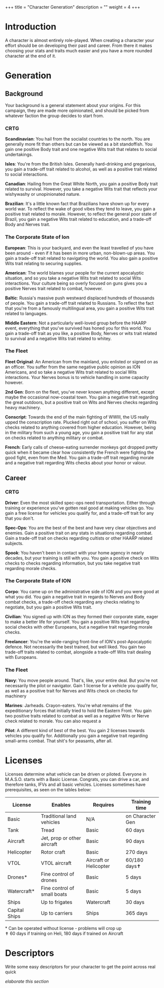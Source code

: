 +++
title = "Character Generation"
description = ""
weight = 4
+++

# Introduction 

A character is almost entirely role-played. When creating a character your effort should be on developing their past and career. From there it makes choosing your stats and traits much easier and you have a more rounded character at the end of it. 

# Generation

## Background

Your background is a general statement about your origins. For this campaign, they are made more opinionated, and should be picked from whatever faction the group decides to start from.

### CRTG

**Scandinavian**: You hail from the socialist countries to the north. You are generally more fit than others but can be viewed as a bit standoffish. You gain one positive Body trait and one negative Wits trait that relates to social undertakings. 

**Isles**: You're from the British Isles. Generally hard-drinking and gregarious, you gain a trade-off trait related to alcohol, as well as a positive trait related to social interactions.

**Canadian**: Hailing from the Great White North, you gain a positive Body trait related to survival. However, you take a negative Wits trait that reflects your wishywashy or unopinionated nature.

**Brazilian**: It's a little known fact that Brazilians have shown up for every world war. To reflect the wake of good vibes they tend to leave, you gain a positive trait related to morale. However, to reflect the general poor state of Brazil, you gain a negative Wits trait related to education, and a trade-off Body and Nerves trait.

### The Corporate State of Ion

**European**: This is your backyard, and even the least travelled of you have been around - even if it has been in more urban, non-blown-up areas. You gain a trade-off trait related to navigating the world. You also gain a positive Wits trait relating to securing supplies.

**American**: The world blames your people for the current apocalyptic situation, and so you take a negative Wits trait related to social Wits interactions. Your culture being so overly focused on guns gives you a positive Nerves trait related to combat, however.  

**Baltic**: Russia's massive push westward displaced hundreds of thousands of people. You gain a trade-off trait related to Russians. To reflect the fact that you're from a famously multilingual area, you gain a positive Wits trait related to languages.  

**Middle Eastern**: Not a particularly well-loved group before the HAARP event, everything that you've survived has honed you for this world. You gain a trade-off trait as you like, a positive Body, Nerves or wits trait related to survival and a negative Wits trait related to whitey.   


### The Fleet

**Fleet Original**: An American from the mainland, you enlisted or signed on as an officer. You suffer from the same negative public opinion as ION Americans, and so take a negative Wits trait related to social Wits interactions. Your Nerves bonus is to vehicle handling in some capacity however.  

**2nd Gen**: Born on the fleet, you've never known anything different, except maybe the occasional now-coastal town. You gain a negative trait regarding the great outdoors, but a positive trait on Wits and Nerves checks regarding heavy machinery.  

**Conscript**: Towards the end of the main fighting of WWIII, the US really upped the conscription rate. Plucked right out of school, you suffer on Wits checks related to anything covered from higher education. However, being in the military from such a young age, you gain a positive trait for any stat on checks related to anything military or combat.

**French**: Early calls of cheese-eating surrender monkeys got dropped pretty quick when it became clear how consistently the French were fighting the good fight, even from the Med. You gain a trade-off trait regarding morale and a negative trait regarding Wits checks about your honor or valour.  


## Career  

### CRTG

**Driver**: Even the most skilled spec-ops need transportation. Either through training or experience you've gotten real good at making vehicles go. You gain a free license for vehicles you qualify for, and a trade-off trait for any that you don't.

**Spec-Ops**: You are the best of the best and have very clear objectives and enemies. Gain a positive trait on any stats in situations regarding combat. Gain a trade-off trait on checks regarding cultists or other HAARP related subjects.  

**Spook**: You haven't been in contact with your home agency in nearly decades, but your training is still with you. You gain a positive check on Wits checks to checks regarding information, but you take negative trait regarding morale checks.

### The Corporate State of ION

**Corpo**: You came up on the administrative side of ION and you were good at what you did. You gain a negative trait in regards to Nerves and Body combat checks, a trade-off check regarding any checks relating to negotiate, but you gain a positive Wits trait.

**Civilian**: You signed up with ION as they formed their corporate state, eager to make a better life for yourself. You gain a positive Wits trait regarding social checks with other Europeans, but a negative trait regarding morale checks.

**Freelancer**: You're the wide-ranging front-line of ION's post-Apocalyptic defence. Not necessarily the best trained, but well liked. You gain two trade-off traits related to combat, alongside a trade-off Wits trait dealing with Europeans.

### The Fleet

**Navy**: You move people around. That's, like, your entire deal. But you're not necessarily the pilot or navigator. Gain 1 license for a vehicle you qualify for, as well as a positive trait for Nerves and Wits check on checks for machinery

**Marines**: Jarheads. Crayon-eaters. You're what remains of the expeditionary forces that initially tried to hold the Eastern Front. You gain two positive traits related to combat as well as a negative Wits or Nerve check related to morale. You can also request a 

**Pilot**: A different kind of best of the best. You gain 2 licenses towards vehicles you qualify for. Additionally you gain a negative trait regarding small-arms combat. That shit's for peasants, after all. 


# Licenses
Licenses determine what vehicle can be driven or piloted. Everyone in M.A.S.O. starts with a Basic License. Congrats, you can drive a car, and therefore tanks, IFVs and all basic vehicles. Licenses sometimes have prerequisites, as seen on the tables below:

| License       | Enables                     | Requires               | Training time    |
|---------------|-----------------------------|------------------------|------------------|
| Basic         | Traditional land vehicles   | N/A                    | on Character Gen |
| Tank          | Tread                       | Basic                  | 60 days          |
| Aircraft      | Jet, prop or other aircraft | Basic                  | 90 days          |
| Helicopter    | Rotor craft                 | Basic                  | 270 days         |
| VTOL          | VTOL aircraft               | Aircraft or Helicopter | 60/180 days✝     |
| Drones*       | Fine control of drones      | Basic                  | 5 days           |
| Watercraft*   | Fine control of small boats | Basic                  | 5 days           |
| Ships         | Up to frigates              | Watercraft             | 30 days          |
| Capital Ships | Up to carriers              | Ships                  | 365 days         |



\* Can be operated without license - problems will crop up  
✝ 60 days if training on Heli, 180 days if trained on Aircraft  

# Descriptors

Write some easy descriptors for your character to get the point across real quick 

*elaborate this section*